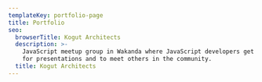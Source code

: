 ```yaml
---
templateKey: portfolio-page
title: Portfolio
seo:
  browserTitle: Kogut Architects
  description: >-
    JavaScript meetup group in Wakanda where JavaScript developers get together
    for presentations and to meet others in the community.
  title: Kogut Architects
---
```


